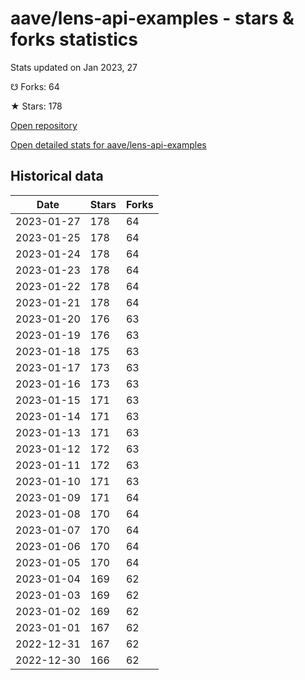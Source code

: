 # aave/lens-api-examples - stars & forks statistics

Stats updated on Jan 2023, 27

☋ Forks: 64

★ Stars: 178

[Open repository](https://github.com/aave/lens-api-examples)

[Open detailed stats for aave/lens-api-examples](https://reviewgithub.com/rep/aave/lens-api-examples)

## Historical data
| Date | Stars | Forks |
|------|-------|-------|
| 2023-01-27 | 178 | 64 | 
| 2023-01-25 | 178 | 64 | 
| 2023-01-24 | 178 | 64 | 
| 2023-01-23 | 178 | 64 | 
| 2023-01-22 | 178 | 64 | 
| 2023-01-21 | 178 | 64 | 
| 2023-01-20 | 176 | 63 | 
| 2023-01-19 | 176 | 63 | 
| 2023-01-18 | 175 | 63 | 
| 2023-01-17 | 173 | 63 | 
| 2023-01-16 | 173 | 63 | 
| 2023-01-15 | 171 | 63 | 
| 2023-01-14 | 171 | 63 | 
| 2023-01-13 | 171 | 63 | 
| 2023-01-12 | 172 | 63 | 
| 2023-01-11 | 172 | 63 | 
| 2023-01-10 | 171 | 63 | 
| 2023-01-09 | 171 | 64 | 
| 2023-01-08 | 170 | 64 | 
| 2023-01-07 | 170 | 64 | 
| 2023-01-06 | 170 | 64 | 
| 2023-01-05 | 170 | 64 | 
| 2023-01-04 | 169 | 62 | 
| 2023-01-03 | 169 | 62 | 
| 2023-01-02 | 169 | 62 | 
| 2023-01-01 | 167 | 62 | 
| 2022-12-31 | 167 | 62 | 
| 2022-12-30 | 166 | 62 | 

